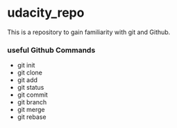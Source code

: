 # udacity_repo
This is a repository to gain familiarity with git and Github.

### useful Github Commands

* git init
* git clone
* git add
* git status
* git commit
* git branch
* git merge
* git rebase
